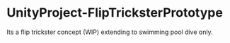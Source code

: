 # UnityProject-FlipTricksterPrototype
Its a flip trickster concept (WIP) extending to swimming pool dive only.
